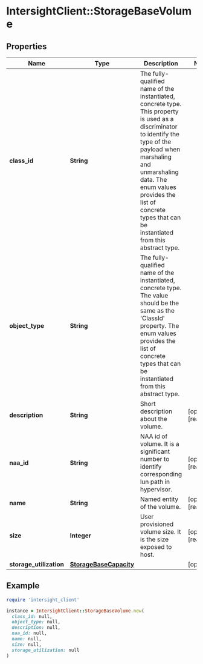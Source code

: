 # IntersightClient::StorageBaseVolume

## Properties

| Name | Type | Description | Notes |
| ---- | ---- | ----------- | ----- |
| **class_id** | **String** | The fully-qualified name of the instantiated, concrete type. This property is used as a discriminator to identify the type of the payload when marshaling and unmarshaling data. The enum values provides the list of concrete types that can be instantiated from this abstract type. |  |
| **object_type** | **String** | The fully-qualified name of the instantiated, concrete type. The value should be the same as the &#39;ClassId&#39; property. The enum values provides the list of concrete types that can be instantiated from this abstract type. |  |
| **description** | **String** | Short description about the volume. | [optional][readonly] |
| **naa_id** | **String** | NAA id of volume. It is a significant number to identify corresponding lun path in hypervisor. | [optional][readonly] |
| **name** | **String** | Named entity of the volume. | [optional][readonly] |
| **size** | **Integer** | User provisioned volume size. It is the size exposed to host. | [optional][readonly] |
| **storage_utilization** | [**StorageBaseCapacity**](StorageBaseCapacity.md) |  | [optional] |

## Example

```ruby
require 'intersight_client'

instance = IntersightClient::StorageBaseVolume.new(
  class_id: null,
  object_type: null,
  description: null,
  naa_id: null,
  name: null,
  size: null,
  storage_utilization: null
)
```

